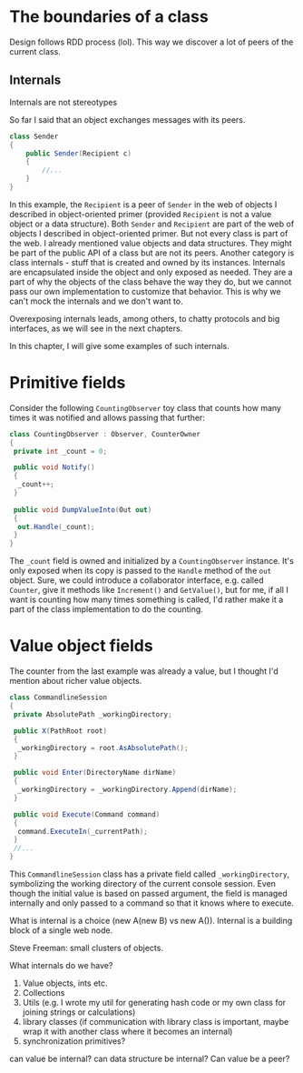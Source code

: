 # The boundaries of a class

Design follows RDD process (lol). This way we discover a lot of peers of the current class.

## Internals

Internals are not stereotypes

So far I said that an object exchanges messages with its peers.

```csharp
class Sender
{
    public Sender(Recipient c)
    {
        //...
    }
}
```

In this example, the `Recipient` is a peer of `Sender` in the web of objects I described in object-oriented primer (provided `Recipient` is not a value object or a data structure). Both `Sender` and `Recipient` are part of the web of objects I described in object-oriented primer. But not every class is part of the web. I already mentioned value objects and data structures. They might be part of the public API of a class but are not its peers. Another category is class internals - stuff that is created and owned by its instances. Internals are encapsulated inside the object and only exposed as needed. They are a part of why the objects of the class behave the way they do, but we cannot pass our own implementation to customize that behavior. This is why we can't mock the internals and we don't want to.

Overexposing internals leads, among others, to chatty protocols and big interfaces, as we will see in the next chapters.

In this chapter, I will give some examples of such internals.

# Primitive fields

Consider the following `CountingObserver` toy class that counts how many times it was notified and allows passing that further:

```csharp
class CountingObserver : Observer, CounterOwner
{
 private int _count = 0;

 public void Notify()
 {
  _count++;
 }
 
 public void DumpValueInto(Out out)
 {
  out.Handle(_count);
 }
}
```

The `_count` field is owned and initialized by a `CountingObserver` instance. It's only exposed when its copy is passed to the `Handle` method of the `out` object. Sure, we could introduce a collaborator interface, e.g. called `Counter`, give it methods like `Increment()` and `GetValue()`, but for me, if all I want is counting how many times something is called, I'd rather make it a part of the class implementation to do the counting.

# Value object fields

The counter from the last example was already a value, but I thought I'd mention about richer value objects.

```csharp
class CommandlineSession
{
 private AbsolutePath _workingDirectory;

 public X(PathRoot root)
 {
  _workingDirectory = root.AsAbsolutePath();
 }

 public void Enter(DirectoryName dirName)
 {
  _workingDirectory = _workingDirectory.Append(dirName);
 }

 public void Execute(Command command)
 {
  command.ExecuteIn(_currentPath);
 }
 //...
}
```

This `CommandlineSession` class has a private field called `_workingDirectory`, symbolizing the working directory of the current console session. Even though the initial value is based on passed argument, the field is managed internally and only passed to a command so that it knows where to execute.




What is internal is a choice (new A(new B) vs new A()). Internal is a building block of a single web node.

Steve Freeman: small clusters of objects.

What internals do we have?

1. Value objects, ints etc.
2. Collections
3. Utils (e.g. I wrote my util for generating hash code or my own class for joining strings or calculations)
4. library classes (if communication with library class is important, maybe wrap it with another class where it becomes an internal)
5. synchronization primitives?

can value be internal?
can data structure be internal?
Can value be a peer?